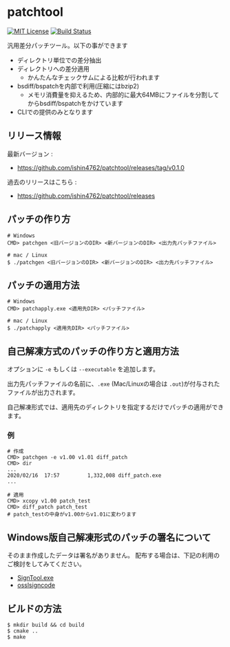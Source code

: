 # patchtool

[![MIT License](https://img.shields.io/badge/license-MIT-blue.svg)](LICENSE) [![Build Status](https://travis-ci.org/ishin4762/patchtool.svg?branch=master)](https://travis-ci.org/ishin4762/patchtool)

汎用差分パッチツール。以下の事ができます

* ディレクトリ単位での差分抽出
* ディレクトリへの差分適用
  * かんたんなチェックサムによる比較が行われます
* bsdiff/bspatchを内部で利用(圧縮にはbzip2)
  * メモリ消費量を抑えるため、内部的に最大64MBにファイルを分割してからbsdiff/bspatchをかけています
* CLIでの提供のみとなります

## リリース情報
最新バージョン :
* https://github.com/ishin4762/patchtool/releases/tag/v0.1.0

過去のリリースはこちら :
* https://github.com/ishin4762/patchtool/releases

## パッチの作り方
```
# Windows
CMD> patchgen <旧バージョンのDIR> <新バージョンのDIR> <出力先パッチファイル>

# mac / Linux
$ ./patchgen <旧バージョンのDIR> <新バージョンのDIR> <出力先パッチファイル>
```

## パッチの適用方法
```
# Windows
CMD> patchapply.exe <適用先DIR> <パッチファイル>

# mac / Linux
$ ./patchapply <適用先DIR> <パッチファイル>
```

## 自己解凍方式のパッチの作り方と適用方法
オプションに `-e` もしくは `--executable` を追加します。

出力先パッチファイルの名前に、`.exe` (Mac/Linuxの場合は `.out`)が付与されたファイルが出力されます。

自己解凍形式では、適用先のディレクトリを指定するだけでパッチの適用ができます。

### 例
```
# 作成
CMD> patchgen -e v1.00 v1.01 diff_patch 
CMD> dir
...
2020/02/16  17:57         1,332,008 diff_patch.exe
...

# 適用
CMD> xcopy v1.00 patch_test
CMD> diff_patch patch_test
# patch_testの中身がv1.00からv1.01に変わります
```

## Windows版自己解凍形式のパッチの署名について
そのまま作成したデータは署名がありません。
配布する場合は、下記の利用のご検討をしてみてください。

* [SignTool.exe](https://docs.microsoft.com/ja-jp/dotnet/framework/tools/signtool-exe)
* [osslsigncode](https://github.com/mtrojnar/osslsigncode)

## ビルドの方法
```
$ mkdir build && cd build
$ cmake ..
$ make
```

